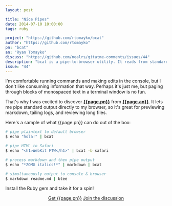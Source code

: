 ```yaml
---
layout: post

title: "Nice Pipes"
date: 2014-07-10 10:00:00
tags: ruby

project: "https://github.com/rtomayko/bcat"
author: "https://github.com/rtomayko"
pn: "bcat"
an: "Ryan Tomayko"
discuss: "https://github.com/nealrs/gitatme-comments/issues/44"
description: "bcat is a pipe-to-browser utility. It reads from standard input and streams output to a browser window."
issue: "44"
---
```


I'm comfortable running commands and making edits in the console, but I don't like consuming information that way. Perhaps it's just me, but paging through blocks of monospaced text in a terminal window is no fun.

That's why I was excited to discover <strong><a href="{{ page.project }}" target="_blank" title="{{ page.pn }} on GitHub">{{page.pn}}</a></strong> from <strong><a href="{{ page.author }}" target="_blank" title="{{ page.an }} on GitHub">{{page.an}}</a></strong>. It lets me pipe standard output directly to my browser, so it's great for previewing markdown, tailing logs, and reviewing long files.

Here's a sample of what {{page.pn}} can do out of the box:

```sh
# pipe plaintext to default browser
$ echo "hola!" | bcat

# pipe HTML to Safari
$ echo "<h1>WebKit FTW</h1>" | bcat -b safari

# process markdown and then pipe output
$ echo "*ZOMG italics!*" | markdown | bcat

# simultaneously output to console & browser
$ markdown readme.md | btee
```

Install the Ruby gem and take it for a spin!

<center><a href="{{page.project}}" class="btn btn-primary " title="Get {{page.pn}} on GitHub" target="_blank" >Get {{page.pn}}</a> <a href="{{ page.url }}#comments" class="btn btn-inverse" title="Discuss this issue of Git @ Me online">Join the discussion</a></center>
